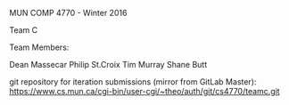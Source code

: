 MUN COMP 4770 - Winter 2016

Team C

Team Members:

Dean Massecar
Philip St.Croix
Tim Murray
Shane Butt

git repository for iteration submissions (mirror from GitLab Master):
https://www.cs.mun.ca/cgi-bin/user-cgi/~theo/auth/git/cs4770/teamc.git
